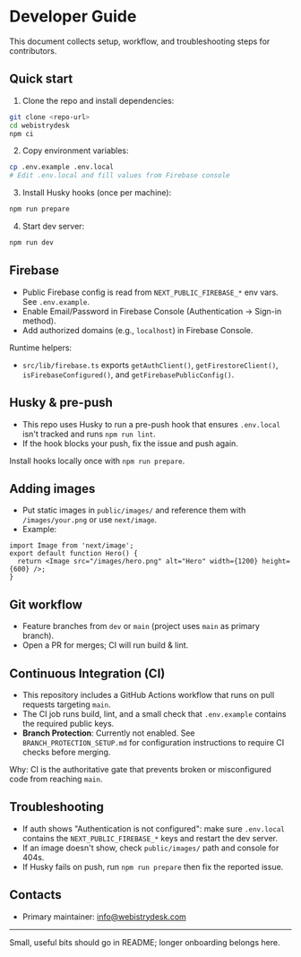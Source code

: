 # Developer Guide

This document collects setup, workflow, and troubleshooting steps for contributors.

## Quick start

1. Clone the repo and install dependencies:

```bash
git clone <repo-url>
cd webistrydesk
npm ci
```

2. Copy environment variables:

```bash
cp .env.example .env.local
# Edit .env.local and fill values from Firebase console
```

3. Install Husky hooks (once per machine):

```bash
npm run prepare
```

4. Start dev server:

```bash
npm run dev
```

## Firebase

- Public Firebase config is read from `NEXT_PUBLIC_FIREBASE_*` env vars. See `.env.example`.
- Enable Email/Password in Firebase Console (Authentication → Sign-in method).
- Add authorized domains (e.g., `localhost`) in Firebase Console.

Runtime helpers:

- `src/lib/firebase.ts` exports `getAuthClient()`, `getFirestoreClient()`, `isFirebaseConfigured()`, and `getFirebasePublicConfig()`.

## Husky & pre-push

- This repo uses Husky to run a pre-push hook that ensures `.env.local` isn't tracked and runs `npm run lint`.
- If the hook blocks your push, fix the issue and push again.

Install hooks locally once with `npm run prepare`.

## Adding images

- Put static images in `public/images/` and reference them with `/images/your.png` or use `next/image`.
- Example:

```tsx
import Image from 'next/image';
export default function Hero() {
  return <Image src="/images/hero.png" alt="Hero" width={1200} height={600} />;
}
```

## Git workflow

- Feature branches from `dev` or `main` (project uses `main` as primary branch).
- Open a PR for merges; CI will run build & lint.

## Continuous Integration (CI)

- This repository includes a GitHub Actions workflow that runs on pull requests targeting `main`.
- The CI job runs build, lint, and a small check that `.env.example` contains the required public keys.
- **Branch Protection**: Currently not enabled. See `BRANCH_PROTECTION_SETUP.md` for configuration instructions to require CI checks before merging.

Why: CI is the authoritative gate that prevents broken or misconfigured code from reaching `main`.

## Troubleshooting

- If auth shows "Authentication is not configured": make sure `.env.local` contains the `NEXT_PUBLIC_FIREBASE_*` keys and restart the dev server.
- If an image doesn't show, check `public/images/` path and console for 404s.
- If Husky fails on push, run `npm run prepare` then fix the reported issue.

## Contacts

- Primary maintainer: info@webistrydesk.com

---

Small, useful bits should go in README; longer onboarding belongs here.
